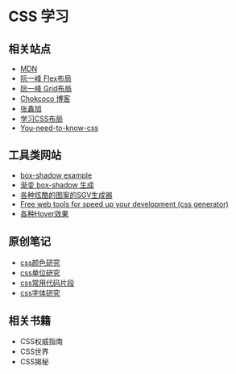 # CSS 学习

## 相关站点
- [MDN](https://developer.mozilla.org/zh-CN/docs/Web/CSS)
- [阮一峰 Flex布局](https://yoksel.github.io/flex-cheatsheet/#section-declaring)
- [阮一峰 Grid布局](https://www.ruanyifeng.com/blog/2019/03/grid-layout-tutorial.html)
- [Chokcoco 博客](https://www.cnblogs.com/coco1s/)
- [张鑫旭](https://www.zhangxinxu.com/wordpress/)
- [学习CSS布局](https://zh.learnlayout.com/)
- [You-need-to-know-css](https://lhammer.cn/You-need-to-know-css/#/zh-cn/)

## 工具类网站

- [box-shadow example](https://getcssscan.com/css-box-shadow-examples)
- [渐变 box-shadow 生成](https://www.cssmatic.com/)
- [各种炫酷的图案的SGV生成器](https://app.haikei.app/)
- [Free web tools for speed up your development (css generator)](https://angrytools.com/)
- [各种Hover效果](http://ianlunn.github.io/Hover/)

## 原创笔记

- [css颜色研究](./color.md)
- [css单位研究](./css-units.md)
- [css常用代码片段](./snippets.md)
- [css字体研究](font-family.md)

## 相关书籍

- CSS权威指南
- CSS世界
- CSS揭秘